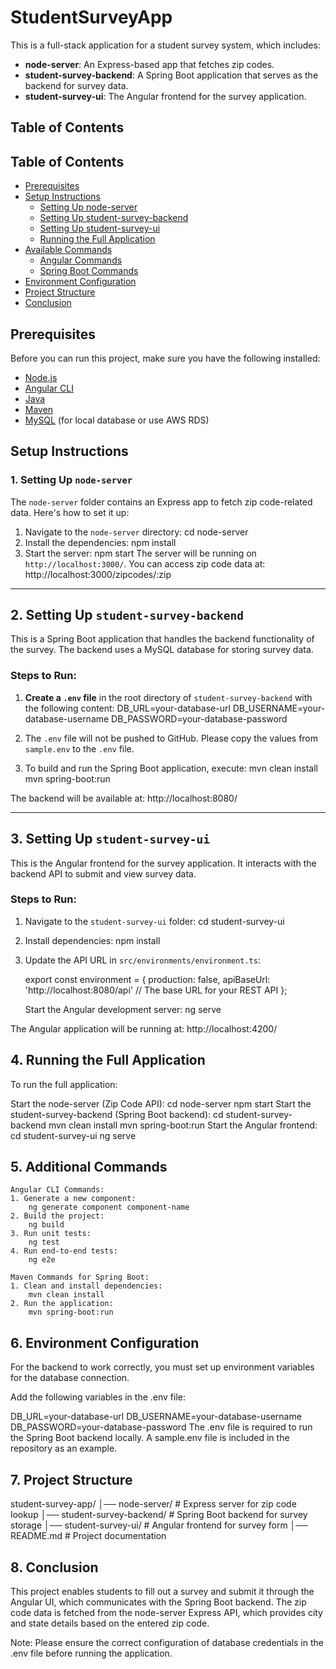 # StudentSurveyApp

This is a full-stack application for a student survey system, which includes:

- **node-server**: An Express-based app that fetches zip codes.
- **student-survey-backend**: A Spring Boot application that serves as the backend for survey data.
- **student-survey-ui**: The Angular frontend for the survey application.

## Table of Contents

## Table of Contents

- [Prerequisites](#prerequisites)
- [Setup Instructions](#setup-instructions)
  - [Setting Up node-server](#1-setting-up-node-server)
  - [Setting Up student-survey-backend](#2-setting-up-student-survey-backend)
  - [Setting Up student-survey-ui](#3-setting-up-student-survey-ui)
  - [Running the Full Application](#4-running-the-full-application)
- [Available Commands](#5-additional-commands)
  - [Angular Commands](#angular-cli-commands)
  - [Spring Boot Commands](#maven-commands-for-spring-boot)
- [Environment Configuration](#6-environment-configuration)
- [Project Structure](#7-project-structure)
- [Conclusion](#8-conclusion)


## Prerequisites

Before you can run this project, make sure you have the following installed:

- [Node.js](https://nodejs.org/)
- [Angular CLI](https://angular.io/cli)
- [Java](https://www.java.com/)
- [Maven](https://maven.apache.org/)
- [MySQL](https://www.mysql.com/) (for local database or use AWS RDS)

## Setup Instructions

### 1. Setting Up `node-server`

The `node-server` folder contains an Express app to fetch zip code-related data. Here's how to set it up:

1. Navigate to the `node-server` directory:
   cd node-server
2. Install the dependencies:
   npm install
3. Start the server:
   npm start
The server will be running on `http://localhost:3000/`. You can access zip code data at: http://localhost:3000/zipcodes/:zip



---

## 2. Setting Up `student-survey-backend`

This is a Spring Boot application that handles the backend functionality of the survey. The backend uses a MySQL database for storing survey data.

### Steps to Run:

1. **Create a `.env` file** in the root directory of `student-survey-backend` with the following content:
    DB_URL=your-database-url 
    DB_USERNAME=your-database-username 
    DB_PASSWORD=your-database-password

2. The `.env` file will not be pushed to GitHub. Please copy the values from `sample.env` to the `.env` file.

3. To build and run the Spring Boot application, execute:
    mvn clean install 
    mvn spring-boot:run

The backend will be available at: http://localhost:8080/


---

## 3. Setting Up `student-survey-ui`

This is the Angular frontend for the survey application. It interacts with the backend API to submit and view survey data.

### Steps to Run:

1. Navigate to the `student-survey-ui` folder:
    cd student-survey-ui

2. Install dependencies:
    npm install

3. Update the API URL in `src/environments/environment.ts`:

    export const environment = {
    production: false,
    apiBaseUrl: 'http://localhost:8080/api' // The base URL for your REST API
    };

    Start the Angular development server:
        ng serve

The Angular application will be running at: http://localhost:4200/

## 4. Running the Full Application
To run the full application:

Start the node-server (Zip Code API):
    cd node-server
    npm start
Start the student-survey-backend (Spring Boot backend):
    cd student-survey-backend
    mvn clean install
    mvn spring-boot:run
Start the Angular frontend:
    cd student-survey-ui
    ng serve
    
## 5. Additional Commands

    Angular CLI Commands:
    1. Generate a new component:
        ng generate component component-name
    2. Build the project:
        ng build
    3. Run unit tests:
        ng test
    4. Run end-to-end tests:
        ng e2e

    Maven Commands for Spring Boot:
    1. Clean and install dependencies:
        mvn clean install
    2. Run the application:
        mvn spring-boot:run

## 6. Environment Configuration
For the backend to work correctly, you must set up environment variables for the database connection.

Add the following variables in the .env file:

DB_URL=your-database-url
DB_USERNAME=your-database-username
DB_PASSWORD=your-database-password
The .env file is required to run the Spring Boot backend locally. A sample.env file is included in the repository as an example.

## 7. Project Structure

student-survey-app/
│── node-server/            # Express server for zip code lookup
│── student-survey-backend/  # Spring Boot backend for survey storage
│── student-survey-ui/       # Angular frontend for survey form
│── README.md               # Project documentation

## 8. Conclusion
This project enables students to fill out a survey and submit it through the Angular UI, which communicates with the Spring Boot backend. The zip code data is fetched from the node-server Express API, which provides city and state details based on the entered zip code.

Note: Please ensure the correct configuration of database credentials in the .env file before running the application.